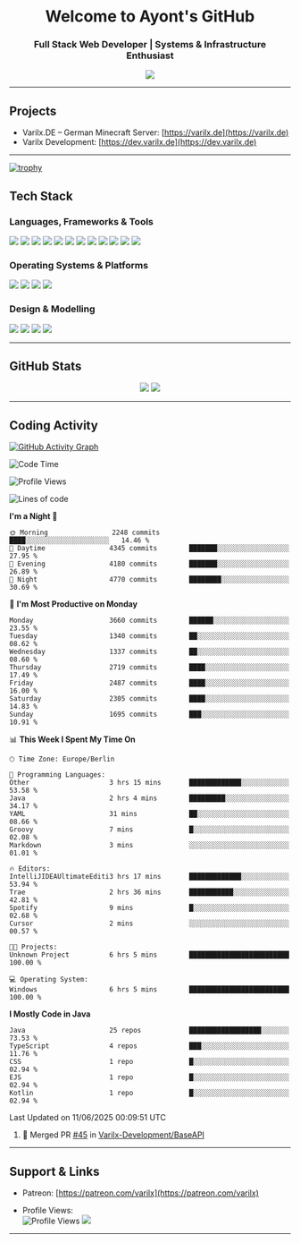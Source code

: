 <h1 align="center">Welcome to Ayont's GitHub</h1>
<h3 align="center">Full Stack Web Developer | Systems & Infrastructure Enthusiast</h3>

<p align="center">
  <img src="https://readme-typing-svg.herokuapp.com?font=Fira+Code&duration=3000&pause=1000&center=true&vCenter=true&width=435&lines=Open+Source+Enthusiast;Frontend+%7C+Backend+%7C+DevOps;Always+Learning+%26+Building" />
</p>

---

## Projects
- Varilx.DE – German Minecraft Server: [https://varilx.de](https://varilx.de)
- Varilx Development: [https://dev.varilx.de](https://dev.varilx.de)

---

[![trophy](https://github-profile-trophy.vercel.app/?username=ayont&margin-w=15&theme=darkhub&no-bg=true&no-frame=true)](https://github.com/ryo-ma/github-profile-trophy)

## Tech Stack

### Languages, Frameworks & Tools
<div align="left">
  <img src="https://img.shields.io/badge/Java-ED8B00?style=for-the-badge&logo=openjdk&logoColor=white"/>
  <img src="https://img.shields.io/badge/React-61DAFB?style=for-the-badge&logo=react&logoColor=black"/>
  <img src="https://img.shields.io/badge/Tailwind_CSS-38B2AC?style=for-the-badge&logo=tailwind-css&logoColor=white"/>
  <img src="https://img.shields.io/badge/HyperCSS-000000?style=for-the-badge&logo=css3&logoColor=white"/>
  <img src="https://img.shields.io/badge/MySQL-005C84?style=for-the-badge&logo=mysql&logoColor=white"/>
  <img src="https://img.shields.io/badge/MariaDB-003545?style=for-the-badge&logo=mariadb&logoColor=white"/>
  <img src="https://img.shields.io/badge/MongoDB-13aa52?style=for-the-badge&logo=mongodb&logoColor=white"/>
  <img src="https://img.shields.io/badge/SQLite-07405E?style=for-the-badge&logo=sqlite&logoColor=white"/>
  <img src="https://img.shields.io/badge/Oracle-F80000?style=for-the-badge&logo=oracle&logoColor=white"/>
  <img src="https://img.shields.io/badge/GitHub%20Actions-2088FF?style=for-the-badge&logo=githubactions&logoColor=white"/>
  <img src="https://img.shields.io/badge/HTML5-E34F26?style=for-the-badge&logo=html5&logoColor=white"/>
  <img src="https://img.shields.io/badge/CSS3-1572B6?style=for-the-badge&logo=css3&logoColor=white"/>
</div>

### Operating Systems & Platforms
<div align="left">
  <img src="https://img.shields.io/badge/Debian-A81D33?style=for-the-badge&logo=debian&logoColor=white"/>
  <img src="https://img.shields.io/badge/Arch_Linux-1793D1?style=for-the-badge&logo=arch-linux&logoColor=white"/>
  <img src="https://img.shields.io/badge/Ubuntu-E95420?style=for-the-badge&logo=ubuntu&logoColor=white"/>
  <img src="https://img.shields.io/badge/Nextcloud-0082C9?style=for-the-badge&logo=nextcloud&logoColor=white"/>
</div>

### Design & Modelling
<div align="left">
  <img src="https://img.shields.io/badge/Photoshop-31A8FF?style=for-the-badge&logo=Adobe%20Photoshop&logoColor=black"/>
  <img src="https://img.shields.io/badge/Blender-F5792A?style=for-the-badge&logo=blender&logoColor=white"/>
  <img src="https://img.shields.io/badge/After%20Effects-9999FF?style=for-the-badge&logo=adobeaftereffects&logoColor=white"/>
  <img src="https://img.shields.io/badge/Premiere_Pro-9999FF?style=for-the-badge&logo=adobepremierepro&logoColor=white"/>
</div>

---

## GitHub Stats

<div align="center">
  <img src="https://github-readme-stats.vercel.app/api?username=Ayont&theme=dark&area=true&order=5&hide_border=true&hide_title=true" />
  <img src="https://github-readme-streak-stats.herokuapp.com/?user=Ayont&theme=dark&area=true&order=5&hide_border=true&hide_title=true" />
</div>

---

## Coding Activity

[![GitHub Activity Graph](https://github-readme-activity-graph.vercel.app/graph?username=Ayont&radius=16&theme=high-contrast&area=true&order=5&hide_border=true&hide_title=true)](https://github.com/ashutosh00710/github-readme-activity-graph)

<!--START_SECTION:waka-->
![Code Time](http://img.shields.io/badge/Code%20Time-6%20hrs%205%20mins-blue)

![Profile Views](http://img.shields.io/badge/Profile%20Views-0-blue)

![Lines of code](https://img.shields.io/badge/From%20Hello%20World%20I%27ve%20Written-1.3%20million%20lines%20of%20code-blue)

**I'm a Night 🦉** 

```text
🌞 Morning                2248 commits        ████░░░░░░░░░░░░░░░░░░░░░   14.46 % 
🌆 Daytime                4345 commits        ███████░░░░░░░░░░░░░░░░░░   27.95 % 
🌃 Evening                4180 commits        ███████░░░░░░░░░░░░░░░░░░   26.89 % 
🌙 Night                  4770 commits        ████████░░░░░░░░░░░░░░░░░   30.69 % 
```
📅 **I'm Most Productive on Monday** 

```text
Monday                   3660 commits        ██████░░░░░░░░░░░░░░░░░░░   23.55 % 
Tuesday                  1340 commits        ██░░░░░░░░░░░░░░░░░░░░░░░   08.62 % 
Wednesday                1337 commits        ██░░░░░░░░░░░░░░░░░░░░░░░   08.60 % 
Thursday                 2719 commits        ████░░░░░░░░░░░░░░░░░░░░░   17.49 % 
Friday                   2487 commits        ████░░░░░░░░░░░░░░░░░░░░░   16.00 % 
Saturday                 2305 commits        ████░░░░░░░░░░░░░░░░░░░░░   14.83 % 
Sunday                   1695 commits        ███░░░░░░░░░░░░░░░░░░░░░░   10.91 % 
```


📊 **This Week I Spent My Time On** 

```text
🕑︎ Time Zone: Europe/Berlin

💬 Programming Languages: 
Other                    3 hrs 15 mins       █████████████░░░░░░░░░░░░   53.58 % 
Java                     2 hrs 4 mins        █████████░░░░░░░░░░░░░░░░   34.17 % 
YAML                     31 mins             ██░░░░░░░░░░░░░░░░░░░░░░░   08.66 % 
Groovy                   7 mins              █░░░░░░░░░░░░░░░░░░░░░░░░   02.08 % 
Markdown                 3 mins              ░░░░░░░░░░░░░░░░░░░░░░░░░   01.01 % 

🔥 Editors: 
IntelliJIDEAUltimateEditi3 hrs 17 mins       █████████████░░░░░░░░░░░░   53.94 % 
Trae                     2 hrs 36 mins       ███████████░░░░░░░░░░░░░░   42.81 % 
Spotify                  9 mins              █░░░░░░░░░░░░░░░░░░░░░░░░   02.68 % 
Cursor                   2 mins              ░░░░░░░░░░░░░░░░░░░░░░░░░   00.57 % 

🐱‍💻 Projects: 
Unknown Project          6 hrs 5 mins        █████████████████████████   100.00 % 

💻 Operating System: 
Windows                  6 hrs 5 mins        █████████████████████████   100.00 % 
```

**I Mostly Code in Java** 

```text
Java                     25 repos            ██████████████████░░░░░░░   73.53 % 
TypeScript               4 repos             ███░░░░░░░░░░░░░░░░░░░░░░   11.76 % 
CSS                      1 repo              █░░░░░░░░░░░░░░░░░░░░░░░░   02.94 % 
EJS                      1 repo              █░░░░░░░░░░░░░░░░░░░░░░░░   02.94 % 
Kotlin                   1 repo              █░░░░░░░░░░░░░░░░░░░░░░░░   02.94 % 
```




 Last Updated on 11/06/2025 00:09:51 UTC
<!--END_SECTION:waka-->

<!--START_SECTION:activity-->
1. 🎉 Merged PR [#45](https://github.com/Varilx-Development/BaseAPI/pull/45) in [Varilx-Development/BaseAPI](https://github.com/Varilx-Development/BaseAPI)
<!--END_SECTION:activity-->

---

## Support & Links

- Patreon: [https://patreon.com/varilx](https://patreon.com/varilx)

- Profile Views:  
  <img src="https://komarev.com/ghpvc/?username=Ayont&style=flat-square&color=brightgreen" alt="Profile Views" />
  [![](https://visitcount.itsvg.in/api?id=Ayont&label=Profile+Views&icon=3&pretty=true)](https://visitcount.itsvg.in)

---
